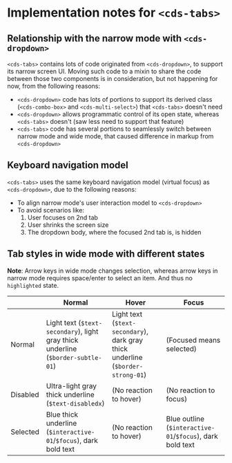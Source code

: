 # Implementation notes for `<cds-tabs>`

## Relationship with the narrow mode with `<cds-dropdown>`

`<cds-tabs>` contains lots of code originated from `<cds-dropdown>`, to support
its narrow screen UI. Moving such code to a mixin to share the code between
those two components is in consideration, but not happening for now, from the
following reasons:

- `<cds-dropdown>` code has lots of portions to support its derived class
  (`<cds-combo-box>` and `<cds-multi-select>`) that `<cds-tabs>` doesn't need
- `<cds-dropdown>` allows programmatic control of its open state, whereas
  `<cds-tabs>` doesn't (saw less need to support that feature)
- `<cds-tabs>` code has several portions to seamlessly switch between narrow
  mode and wide mode, that caused difference in markup from `<cds-dropdown>`

## Keyboard navigation model

`<cds-tabs>` uses the same keyboard navigation model (virtual focus) as
`<cds-dropdown>`, due to the following reasons:

- To align narrow mode's user interaction model to `<cds-dropdown>`
- To avoid scenarios like:
  1. User focuses on 2nd tab
  2. User shrinks the screen size
  3. The dropdown body, where the focused 2nd tab is, is hidden

## Tab styles in wide mode with different states

**Note**: Arrow keys in wide mode changes selection, whereas arrow keys in
narrow mode requires space/enter to select an item. And thus no `highlighted`
state.

|          | Normal                                                                           | Hover                                                                           | Focus                                                     |
| -------- | -------------------------------------------------------------------------------- | ------------------------------------------------------------------------------- | --------------------------------------------------------- |
| Normal   | Light text (`$text-secondary`), light gray thick underline (`$border-subtle-01`) | Light text (`$text-secondary`), dark gray thick underline (`$border-strong-01`) | (Focused means selected)                                  |
| Disabled | Ultra-light gray thick underline (`$text-disabledx`)                             | (No reaction to hover)                                                          | (No reaction to focus)                                    |
| Selected | Blue thick underline (`$interactive-01`/`$focus`), dark bold text                | (No reaction to hover)                                                          | Blue outline (`$interactive-01`/`$focus`), dark bold text |
